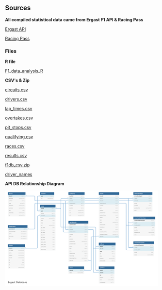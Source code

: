 ## Sources

<b>All compiled statistical data came from Ergast F1 API & Racing Pass</b>

[Ergast API](https://ergast.com/mrd/)

[Racing Pass](https://racingpass.net/)

### Files

<b>R file</b>

[F1_data_analysis_R](avg_lap_times.R)

<b> CSV's & Zip </b>

[circuits.csv](circuits.csv)

[drivers.csv](drivers.csv)

[lap_times.csv](lap_times.csv)

[overtakes.csv](overtakes.csv)

[pit_stops.csv](pit_stops.csv)

[qualifying.csv](qualifying.csv)

[races.csv](races.csv)

[results.csv](results.csv)

[f1db_csv.zip](f1db_csv.zip)

[driver_names](driver_names.txt)

<b>API DB Relationship Diagram</b>

![Ergast_DB](ergast_db-1.png)